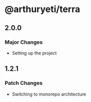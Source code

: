 # @arthuryeti/terra

## 2.0.0

### Major Changes

- Setting up the project

## 1.2.1

### Patch Changes

- Switching to monorepo architecture
